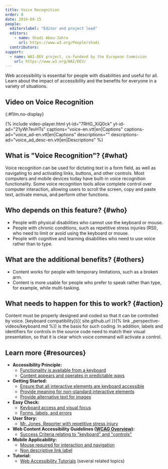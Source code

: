 ```yaml
---
title: Voice Recognition
order: 8
date: 2016-09-15
people:
  editorslabel: "Editor and project lead"
  editors:
    - name: Shadi Abou-Zahra
      url: https://www.w3.org/People/shadi
  contributors:
support:
  - name: WAI-DEV project, co-fundend by the European Commision
    url: https://www.w3.org/WAI/DEV/
---
```


Web accessibility is essential for people with disabilities and useful
for all. Learn about the impact of accessibility and the benefits for
everyone in a variety of situations.

## Video on Voice Recognition
{:#film.no-display}

{% include video-player.html
    yt-id="7RHG_XiQ0ck"
    yt-id-ad="21yWr7evHTs"
    captions="voice-en.vtt|en|Captions"
    captions-ad="voice_ad-en.vtt|en|Captions"
    descriptions=""
    descriptions-ad="voice_ad_desc-en.vtt|en|Descriptions"
%}

What is "Voice Recognition"? {#what}
----------------------------

Voice recognition can be used for dictating text in a form field, as
well as navigating to and activating links, buttons, and other controls.
Most computers and mobile devices today have built-in voice recognition
functionality. Some voice recognition tools allow complete control over
computer interaction, allowing users to scroll the screen, copy and
paste text, activate menus, and perform other functions.

Who depends on this feature? {#who}
----------------------------

-   People with physical disabilities who cannot use the keyboard or
    mouse.
-   People with chronic conditions, such as repetitive stress injuries
    (RSI), who need to limit or avoid using the keyboard or mouse.
-   People with cognitive and learning disabilities who need to use voice
    rather than to type.

What are the additional benefits? {#others}
---------------------------------

-   Content works for people with temporary limitations, such as a
    broken arm.
-   Content is more usable for people who prefer to speak rather than
    type, for example, while multi-tasking.

What needs to happen for this to work? {#action}
--------------------------------------

Content must be properly designed and coded so that it can be controlled by voice. [keyboard compatibility]({{ site.github.url }}{% link _perspective-videos/keyboard.md %}) is the basis for such coding. In addition, labels and identifiers for controls in the source code need to match their visual presentation, so that it is clear which voice command will activate a control.

Learn more {#resources}
----------

-   **Accessibility Principle:**
    -   [Functionality is available from a
        keyboard](https://www.w3.org/WAI/intro/people-use-web/principles#keyboard)
    -   [Content appears and operates in predictable
        ways](https://www.w3.org/WAI/intro/people-use-web/principles#predictable)
-   **Getting Started:**
    -   [Ensure that all interactive elements are keyboard
        accessible](https://www.w3.org/WAI/gettingstarted/tips/developing.html#ensure-that-all-interactive-elements-are-keyboard-accessible)
    -   [Provide meaning for non-standard interactive
        elements](https://www.w3.org/WAI/gettingstarted/tips/developing.html#provide-meaning-for-non-standard-interactive-elements)
    -   [Provide alternative text for
        images](https://www.w3.org/WAI/gettingstarted/tips/designing.html#provide-alternative-text-for-images)
-   **Easy Check:**
    -   [Keyboard access and visual
        focus](https://www.w3.org/WAI/eval/preliminary#interaction)
    -   [Forms, labels, and
        errors](https://www.w3.org/WAI/eval/preliminary#forms)
-   **User Story:**
    -   [Mr. Jones, Reporter with repetitive stress
        injury](https://www.w3.org/WAI/intro/people-use-web/stories.html#reporter)
-   **Web Content Accessibility Guidelines ([WCAG
    Overview](https://www.w3.org/WAI/intro/wcag)):**
    -   [Success Criteria relating to "keyboard" and
        "controls"](https://www.w3.org/WAI/WCAG20/quickref/?tags=keyboard%2Ccontrols)
-   **Mobile Applicability:**
    -   [Mouse required for interaction and
        navigation](https://www.w3.org/WAI/mobile/experiences.html#mouse)
    -   [Non descriptive link
        label](https://www.w3.org/WAI/mobile/experiences.html#link-label)
-   **Tutorial:**
    -   [Web Accessibility Tutorials](https://www.w3.org/WAI/tutorials/)
        (several related topics)

